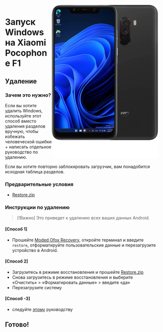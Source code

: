 <img align="right" src="beryllium.png" width="350" alt="Windows 11 running on beryllium">

# Запуск Windows на Xiaomi Pocophone F1

## Удаление

### Зачем это нужно?
Если вы хотите удалить Windows, используйте этот способ вместо удаления разделов вручную, чтобы избежать человеческой ошибки + написать отдельное руководство по удалению.

Если вы хотите повторно заблокировать загрузчик, вам понадобится исходная таблица разделов.

### Предварительные условия
- [Restore.zip](https://drive.google.com/file/d/1u8TOgzLl93_TPm3LvdNVQz2m0MO-JW67/view?usp=drive_link)


### Инструкции по удалению
> [!Важно]
> Это приведет к удалению всех ваших данных Android.
#### [Способ 1]
- Прошейте [Moded Ofox Recovery](https://github.com/Kumar-Jy/Windows-in-PocoF1-Without-PC/releases/tag/Moded-Ofox-Recovery), откройте терминал и введите `restore`, отформатируйте пользовательские данные и перезагрузите устройство в Android.
#### [Способ 2]
- Загрузитесь в режиме восстановления и прошейте [Restore.zip](https://drive.google.com/file/d/1u8TOgzLl93_TPm3LvdNVQz2m0MO-JW67/view?usp=drive_link)
- Снова загрузитесь в режиме восстановления и выберите «Очистить» > «Форматировать данные» > введите «да»
- Перезагрузите систему
#### [Способ -3]
- следуйте [этому](https://github.com/n00b69/woa-beryllium/blob/main/guide/uninstall.md) руководству  
## Готово!